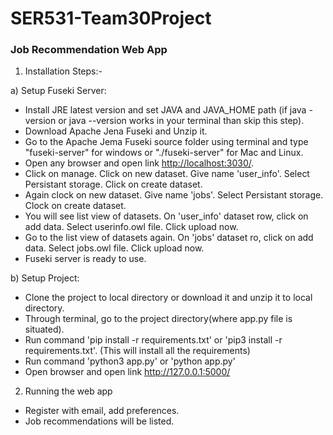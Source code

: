 # SER531-Team30Project

<h3>Job Recommendation Web App</h1>

1) Installation Steps:-

  a) Setup Fuseki Server:
  - Install JRE latest version and set JAVA and JAVA_HOME path (if java -version or java --version works in your terminal than skip this step).
  - Download Apache Jena Fuseki and Unzip it.
  - Go to the Apache Jema Fuseki source folder using terminal and type "fuseki-server" for windows or "./fuseki-server" for Mac and Linux.
  - Open any browser and open link <a href="http://localhost:3030/">http://localhost:3030/<a/>.
  - Click on manage. Click on new dataset. Give name 'user_info'. Select Persistant storage. Click on create dataset.
  - Again clock on new dataset. Give name 'jobs'. Select Persistant storage. Clock on create dataset.
  - You will see list view of datasets. On 'user_info' dataset row, click on add data. Select userinfo.owl file. Click upload now.
  - Go to the list view of datasets again. On 'jobs' dataset ro, click on add data. Select jobs.owl file. Click upload now.
  - Fuseki server is ready to use.
  
  b) Setup Project:
  - Clone the project to local directory or download it and unzip it to local directory.
  - Through terminal, go to the project directory(where app.py file is situated).
  - Run command 'pip install -r requirements.txt' or 'pip3 install -r requirements.txt'. (This will install all the requirements)
  - Run command 'python3 app.py' or 'python app.py'
  - Open browser and open link <a href="http://127.0.0.1:5000/">http://127.0.0.1:5000/<a/>
  
 2) Running the web app
 - Register with email, add preferences.
 - Job recommendations will be listed.
